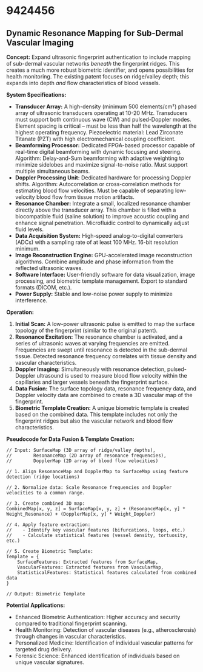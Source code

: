 # 9424456

## Dynamic Resonance Mapping for Sub-Dermal Vascular Imaging

**Concept:** Expand ultrasonic fingerprint authentication to include mapping of sub-dermal vascular networks *beneath* the fingerprint ridges. This creates a much more robust biometric identifier, and opens possibilities for health monitoring. The existing patent focuses on ridge/valley depth; this expands into depth *and* flow characteristics of blood vessels.

**System Specifications:**

*   **Transducer Array:** A high-density (minimum 500 elements/cm²) phased array of ultrasonic transducers operating at 10-20 MHz.  Transducers must support both continuous wave (CW) and pulsed-Doppler modes.  Element spacing is critical – must be less than half the wavelength at the highest operating frequency.  Piezoelectric material: Lead Zirconate Titanate (PZT) with high electromechanical coupling coefficient.
*   **Beamforming Processor:**  Dedicated FPGA-based processor capable of real-time digital beamforming with dynamic focusing and steering.  Algorithm: Delay-and-Sum beamforming with adaptive weighting to minimize sidelobes and maximize signal-to-noise ratio.  Must support multiple simultaneous beams.
*   **Doppler Processing Unit:**  Dedicated hardware for processing Doppler shifts.  Algorithm: Autocorrelation or cross-correlation methods for estimating blood flow velocities.  Must be capable of separating low-velocity blood flow from tissue motion artifacts.
*   **Resonance Chamber:** Integrate a small, localized resonance chamber directly above the transducer array. This chamber is filled with a biocompatible fluid (saline solution) to improve acoustic coupling and enhance signal penetration. Microfluidic control to dynamically adjust fluid levels.
*   **Data Acquisition System:** High-speed analog-to-digital converters (ADCs) with a sampling rate of at least 100 MHz. 16-bit resolution minimum.
*   **Image Reconstruction Engine:**  GPU-accelerated image reconstruction algorithms. Combine amplitude and phase information from the reflected ultrasonic waves.
*   **Software Interface:** User-friendly software for data visualization, image processing, and biometric template management. Export to standard formats (DICOM, etc.).
*   **Power Supply:** Stable and low-noise power supply to minimize interference.

**Operation:**

1.  **Initial Scan:** A low-power ultrasonic pulse is emitted to map the surface topology of the fingerprint (similar to the original patent).
2.  **Resonance Excitation:** The resonance chamber is activated, and a series of ultrasonic waves at varying frequencies are emitted. Frequencies are swept until resonance is detected in the sub-dermal tissue. Detected resonance frequency correlates with tissue density and vascular characteristics.
3.  **Doppler Imaging:** Simultaneously with resonance detection, pulsed-Doppler ultrasound is used to measure blood flow velocity within the capillaries and larger vessels beneath the fingerprint surface.
4.  **Data Fusion:** The surface topology data, resonance frequency data, and Doppler velocity data are combined to create a 3D vascular map of the fingerprint.
5.  **Biometric Template Creation:** A unique biometric template is created based on the combined data. This template includes not only the fingerprint ridges but also the vascular network and blood flow characteristics.

**Pseudocode for Data Fusion & Template Creation:**

```
// Input: SurfaceMap (3D array of ridge/valley depths),
//        ResonanceMap (2D array of resonance frequencies),
//        DopplerMap (2D array of blood flow velocities)

// 1. Align ResonanceMap and DopplerMap to SurfaceMap using feature detection (ridge locations)

// 2. Normalize data: Scale Resonance frequencies and Doppler velocities to a common range.

// 3. Create combined 3D map:
CombinedMap[x, y, z] = SurfaceMap[x, y, z] + (ResonanceMap[x, y] * Weight_Resonance) + (DopplerMap[x, y] * Weight_Doppler)

// 4. Apply feature extraction:
//    - Identify key vascular features (bifurcations, loops, etc.)
//    - Calculate statistical features (vessel density, tortuosity, etc.)

// 5. Create Biometric Template:
Template = {
    SurfaceFeatures: Extracted features from SurfaceMap,
    VascularFeatures: Extracted features from VascularMap,
    StatisticalFeatures: Statistical features calculated from combined data
}

// Output: Biometric Template
```

**Potential Applications:**

*   Enhanced Biometric Authentication: Higher accuracy and security compared to traditional fingerprint scanning.
*   Health Monitoring: Detection of vascular diseases (e.g., atherosclerosis) through changes in vascular characteristics.
*   Personalized Medicine: Identification of individual vascular patterns for targeted drug delivery.
*   Forensic Science: Enhanced identification of individuals based on unique vascular signatures.